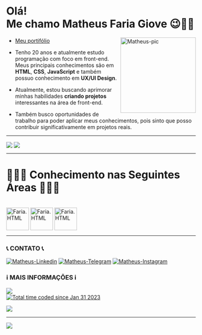 # Olá! <br> Me chamo **Matheus Faria Giove** 😉✌🏼
<img style="display: inline_block" align="right" alt="Matheus-pic" width="200" height="200" style="border-radius: 150px;" src="https://cdn.discordapp.com/attachments/1070030542902407249/1070104860118229032/eu.gif" align="rigth" width="160" height="160">

* [Meu portifólio](https://matheusgiove.github.io)

* Tenho 20 anos e atualmente estudo programação com foco em front-end. Meus principais conhecimentos são em **HTML**, **CSS**, **JavaScript** e também possuo conhecimento em **UX/UI Design**.

* Atualmente, estou buscando aprimorar minhas habilidades **criando projetos** interessantes na área de front-end. 

* Também busco oportunidades de trabalho para poder aplicar meus conhecimentos, pois sinto que posso contribuir significativamente em projetos reais. 

<hr>

<picture>
  <source 
  srcset="https://github-readme-stats.vercel.app/api?username=matheusgiove&show_icons=true&theme=vision-friendly-dark"
  media="(prefers-color-scheme: dark)"/>
<img align="center" src="https://github-readme-stats.vercel.app/api?username=anuraghazra&show_icons=true"/>
</picture>

<picture>
<source 
  srcset="https://github-readme-stats.vercel.app/api/top-langs/?username=matheusgiove&theme=vision-friendly-dark"/>
<img align="center" src="https://github.com/anuraghazra/github-readme-stats"/>
</picture>

<hr>

# 👨🏼‍🎓 Conhecimento nas Seguintes Áreas 👨🏼‍🎓

<div style="display: inline_block"><br>
  <img src="https://cdn.jsdelivr.net/gh/devicons/devicon/icons/css3/css3-original.svg" alt="Faria.HTML" align="center" width="60" height="60">
  <img src="https://cdn.jsdelivr.net/gh/devicons/devicon/icons/html5/html5-original.svg" alt="Faria.HTML" align="center" width="60" height="60">
  <img src="https://cdn.jsdelivr.net/gh/devicons/devicon/icons/javascript/javascript-original.svg" alt="Faria.HTML" align="center" width="60" height="60">
</div>

<hr>

### 📞 CONTATO 📞

<div>
   <a href="https://www.linkedin.com/in/matheus-faria-giove-3a6159259/" target="_blank"><img src="https://img.shields.io/badge/LinkedIn-0077B5?style=for-the-badge&logo=linkedin&logoColor=white" target="_blank" alt="Matheus-Linkedin"></a>
   <a href="https://t.me/farioso08" target="_blank"><img src="https://img.shields.io/badge/Telegram-2CA5E0?style=for-the-badge&logo=telegram&logoColor=white" target="_blank" alt="Matheus-Telegram"></a>
   <a href="https://www.instagram.com/matheusgiove/" target="_blank"><img src="https://img.shields.io/badge/Instagram-E4405F?style=for-the-badge&logo=instagram&logoColor=white" target="_blank" alt="Matheus-Instagram"></a>
</div>

### ℹ MAIS INFORMAÇÕES ℹ

<picture>
  <source 
  srcset="https://github-readme-stats.vercel.app/api/wakatime?username=matheusgiove&theme=vision-friendly-dark"/>
  <img align="center" src="https://github.com/anuraghazra/github-readme-stats"/>
</picture>
<div>
  <a href="https://wakatime.com/@f113fcc0-9e89-4504-b9bf-c167170e9d11">
    <img src="https://wakatime.com/badge/user/f113fcc0-9e89-4504-b9bf-c167170e9d11.svg" alt="Total time coded since Jan 31 2023"/>
  </a>
</div>
  
![](https://github-readme-streak-stats.herokuapp.com/?user=MatheusGiove&theme=vision-friendly-dark&hide_border=false)

---

[![](https://visitcount.itsvg.in/api?id=MatheusGiove&icon=2&color=0)](https://visitcount.itsvg.in)
